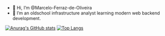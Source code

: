 - 👋 Hi, I’m @Marcelo-Ferraz-de-Oliveira
- 🌱 I’m an oldschool infrastructure analyst learning modern web backend development.

[![Anurag's GitHub stats](https://github-readme-stats.vercel.app/api?username=Marcelo-Ferraz-de-Oliveira)](https://github.com/anuraghazra/github-readme-stats)
[![Top Langs](https://github-readme-stats.vercel.app/api/top-langs/?username=Marcelo-Ferraz-de-Oliveira)](https://github.com/anuraghazra/github-readme-stats)

<!---
Marcelo-Ferraz-de-Oliveira/Marcelo-Ferraz-de-Oliveira is a ✨ special ✨ repository because its `README.md` (this file) appears on your GitHub profile.
You can click the Preview link to take a look at your changes.
--->
